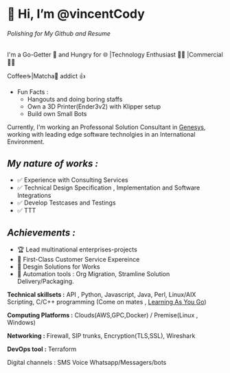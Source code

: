 # 👋 **Hi, I’m @vincentCody**
###### Polishing for My Github and Resume
I'm a Go-Getter :brain: and Hungry for :globe_with_meridians: |Technology Enthusiast :technologist: |Commercial :pilot:

Coffee:coffee:|Matcha:tea: addict :+1:
- Fun Facts : 
     - Hangouts and doing boring staffs
     - Own a 3D Printer(Ender3v2) with Klipper setup
     - Build own Small Bots

Currently, I'm working an Professonal Solution Consultant in [Genesys](www.genesys.com), working with leading edge software technolgies in an International Environment. 

## *My nature of works :* 

- :white_check_mark: Experience with Consulting Services
- :white_check_mark: Technical Design Specification , Implementation and Software Integrations
- :white_check_mark: Develop Testcases and Testings
- :white_check_mark: TTT
 
  
## *Achievements :* 

 - :trophy: Lead multinational enterprises-projects
 - :1st_place_medal: First-Class Customer Service Expereince
 - :2nd_place_medal: Desgin Solutions for Works
 - :3rd_place_medal: Automation tools : Org Migration, Stramline Solution Delivery/Packaging.


**Technical skillsets :** API , Python, Javascript, Java, Perl, Linux/AIX Scripting, C/C++ programming (Come on mates , [Learning As You Go](https://www.youtube.com/watch?v=sRquXgHVjr0))

**Computing Platforms :** Clouds(AWS,GPC,Docker) / Premise(Linux , Windows)

**Networking :** Firewall, SIP trunks, Encryption(TLS,SSL), Wireshark

**DevOps tool :** Terraform

Digital channels : 
SMS
Voice
Whatsapp/Messagers/bots

